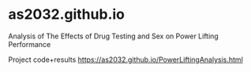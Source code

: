# as2032.github.io
Analysis of The Effects of Drug Testing and Sex on Power Lifting Performance

Project code+results
https://as2032.github.io/PowerLiftingAnalysis.html
